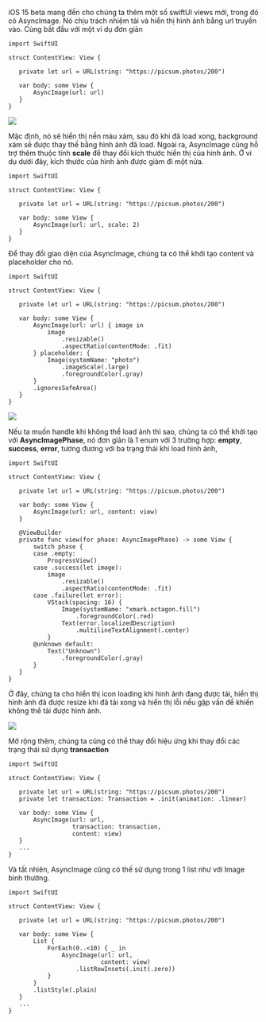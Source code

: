 iOS 15 beta mang đến cho chúng ta thêm một số swiftUI views mới, trong đó có AsyncImage. Nó chịu trách nhiệm tải và hiển thị hình ảnh bằng url truyền vào.
Cùng bắt đầu với một ví dụ đơn giản

```
import SwiftUI
​
struct ContentView: View {
​
   private let url = URL(string: "https://picsum.photos/200")
​
   var body: some View {
       AsyncImage(url: url)
   }
}
```

![](https://images.viblo.asia/ae3d44b0-a6b4-490b-9c84-88c3111b97da.png)

Mặc định, nó sẽ hiển thị nền màu xám, sau đó khi đã load xong, background xám sẽ được thay thế bằng hình ảnh đã load.
Ngoài ra, AsyncImage cũng hỗ trợ thêm thuộc tính **scale** để thay đổi kích thước hiển thị của hình ảnh. Ở ví dụ dưới đây, kích thước của hình ảnh được giảm đi một nửa.

```
import SwiftUI
​
struct ContentView: View {
​
   private let url = URL(string: "https://picsum.photos/200")
​
   var body: some View {
       AsyncImage(url: url, scale: 2)
   }
}
```

Để thay đổi giao diện của AsyncImage, chúng ta có thể khởi tạo content và placeholder cho nó.

```
import SwiftUI
​
struct ContentView: View {
​
   private let url = URL(string: "https://picsum.photos/200")
​
   var body: some View {
       AsyncImage(url: url) { image in
           image
               .resizable()
               .aspectRatio(contentMode: .fit)
       } placeholder: {
           Image(systemName: "photo")
               .imageScale(.large)
               .foregroundColor(.gray)
       }
       .ignoresSafeArea()
   }
}
```

![](https://images.viblo.asia/b9eb8006-301a-43a7-afd2-66412cb21530.png)

Nếu ta muốn handle khi không thể load ảnh thì sao, chúng ta có thể khởi tạo với **AsyncImagePhase**, nó đơn giản là 1 enum với 3 trường hợp: **empty**, **success**, **error**, tương đương với ba trạng thái khi load hình ảnh,

```
import SwiftUI
​
struct ContentView: View {
​
   private let url = URL(string: "https://picsum.photos/200")
​
   var body: some View {
       AsyncImage(url: url, content: view)
   }
​
   @ViewBuilder
   private func view(for phase: AsyncImagePhase) -> some View {
       switch phase {
       case .empty:
           ProgressView()
       case .success(let image):
           image
               .resizable()
               .aspectRatio(contentMode: .fit)
       case .failure(let error):
           VStack(spacing: 16) {
               Image(systemName: "xmark.octagon.fill")
                   .foregroundColor(.red)
               Text(error.localizedDescription)
                   .multilineTextAlignment(.center)
           }
       @unknown default:
           Text("Unknown")
               .foregroundColor(.gray)
       }
   }
}
```

Ở đây, chúng ta cho hiển thị icon loading khi hình ảnh đang được tải, hiển thị hình ảnh đã được resize khi đã tải xong và hiển thị lỗi nếu gặp vấn đề khiến không thể tải được hình ảnh.

![](https://images.viblo.asia/1f407cda-89b5-43a0-848e-6c9d6ed92d33.png)

Mở rộng thêm, chúng ta cũng có thể thay đổi hiệu ứng khi thay đổi các trạng thái sử dụng **transaction**

```
import SwiftUI
​
struct ContentView: View {
​
   private let url = URL(string: "https://picsum.photos/200")
   private let transaction: Transaction = .init(animation: .linear)
​
   var body: some View {
       AsyncImage(url: url,
                  transaction: transaction,
                  content: view)
   }
   ...
}
```

Và tất nhiên, AsyncImage cũng có thế sử dụng trong 1 list như với Image bình thường.

```
import SwiftUI
​
struct ContentView: View {
​
   private let url = URL(string: "https://picsum.photos/200")
​
   var body: some View {
       List {
           ForEach(0..<10) { _ in
               AsyncImage(url: url,
                          content: view)
                   .listRowInsets(.init(.zero))
           }
       }
       .listStyle(.plain)
   }
   ...
}
```